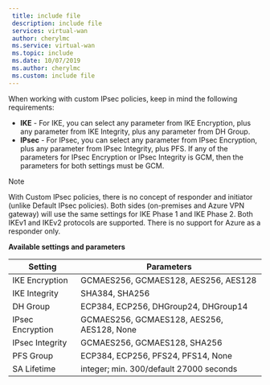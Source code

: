 ```yaml
---
 title: include file
 description: include file
 services: virtual-wan
 author: cherylmc
 ms.service: virtual-wan
 ms.topic: include
 ms.date: 10/07/2019
 ms.author: cherylmc
 ms.custom: include file
---
```


When working with custom IPsec policies, keep in mind the following requirements:

* **IKE** - For IKE, you can select any parameter from IKE Encryption, plus any parameter from IKE Integrity, plus any parameter from DH Group.
* **IPsec** -  For IPsec, you can select any parameter from IPsec Encryption, plus any parameter from IPsec Integrity, plus PFS. If any of the parameters for IPsec Encryption or IPsec Integrity is GCM, then the parameters for both settings must be GCM.

>[!NOTE]
> With Custom IPsec policies, there is no concept of responder and initiator (unlike Default IPsec policies). Both sides (on-premises and Azure VPN gateway) will use the same settings for IKE Phase 1 and IKE Phase 2. Both IKEv1 and IKEv2 protocols are supported. There is no support for Azure as a responder only.
>

**Available settings and parameters**

| Setting | Parameters |
|--- |--- |
| IKE Encryption | GCMAES256, GCMAES128, AES256, AES128 |
| IKE Integrity | SHA384, SHA256 |
| DH Group | ECP384, ECP256, DHGroup24, DHGroup14 |
| IPsec Encryption | GCMAES256, GCMAES128, AES256, AES128, None |
| IPsec Integrity | GCMAES256, GCMAES128, SHA256 |
| PFS Group | ECP384, ECP256, PFS24, PFS14, None |
| SA Lifetime |integer; min. 300/default 27000 seconds
